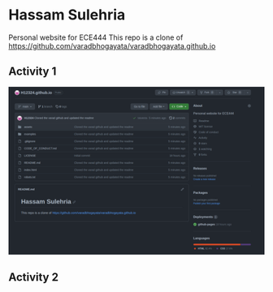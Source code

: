 # Hassam Sulehria

Personal website for ECE444
This repo is a clone of https://github.com/varadbhogayata/varadbhogayata.github.io 

## Activity 1
![Activity 1](acts/act1.png)

## Activity 2